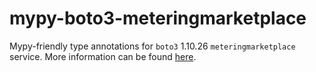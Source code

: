 # mypy-boto3-meteringmarketplace

Mypy-friendly type annotations for `boto3` 1.10.26 `meteringmarketplace` service.
More information can be found [here](https://github.com/vemel/mypy_boto3).